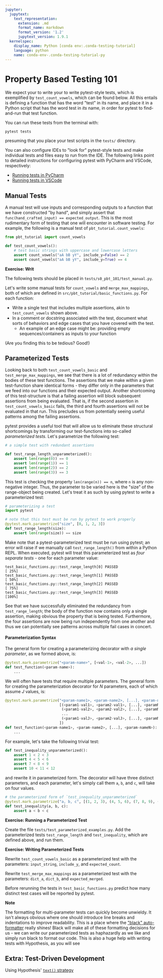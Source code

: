 ```yaml
---
jupyter:
  jupytext:
    text_representation:
      extension: .md
      format_name: markdown
      format_version: '1.2'
      jupytext_version: 1.9.1
  kernelspec:
    display_name: Python [conda env:.conda-testing-tutorial]
    language: python
    name: conda-env-.conda-testing-tutorial-py
---
```


# Property Based Testing 101


We expect your to write your to write pytest-style tests, which is exemplified by `test_count_vowels`, which can be found below.
All this entails is defining a function that has the word "test" in its name, and place it in a Python script that has the word test in *its* name, in order for pytest to find-and-run that test function.

You can run these tests from the terminal with:

```shell
pytest tests
```

presuming that you place your test scripts in the `tests/` directory.

You can also configure IDEs to "look for" pytest-style tests and make individual tests and files easy to run from the IDE.
The following links point to detailed instructions for configuring pytest with PyCharm and VSCode, respectively:

- [Running tests in PyCharm](https://www.jetbrains.com/help/pycharm/pytest.html)
- [Running tests in VSCode](https://code.visualstudio.com/docs/python/testing)


<!-- #region -->
## Manual Tests

A manual test will use inputs and corresponding outputs to a function that we have constructed "by hand", and simply assert that `func(hand_crafted_input) == expected_output`.
This is the most rudimentary form of testing that one will encounter in software testing.
For example, the following is a manual test of `pbt_tutorial.count_vowels`:

```python
from pbt_tutorial import count_vowels

def test_count_vowels():
    # test basic strings with uppercase and lowercase letters
    assert count_vowels("aA bB yY", include_y=False) == 2
    assert count_vowels("aA bB yY", include_y=True) == 4
```


<!-- #endregion -->

<!-- #region -->
<div class="alert alert-info">

**Exercise: Writ**

The following tests should be placed in `tests/s0_pbt_101/test_manual.py`.

Let's write some manual tests for `count_vowels`  and `merge_max_mappings`, both of which are defined in `src/pbt_tutorial/basic_functions.py`.
For each function:
   - Write a single test that includes multiple assertions, akin to `test_count_vowels` shown above.
   - In a comment or docstring associated with the test, document what sorts of behaviors and edge cases that you have covered with the test.
      - An example of an edge case might be: providing empty sequences/containers as inputs to your function

(Are you finding this to be tedious? Good!)

 
</div>

<!-- #endregion -->

<!-- #region -->
## Parameterized Tests

Looking back to both `test_count_vowels_basic` and `test_merge_max_mappings`, we see that there is a lot of redundancy within the bodies of these test functions.
The assertions that we make within a given test-function share identical forms - they differ only in the parameters that we feed into our functions and their expected output.
Another shortcoming of this test-structure is that a failing assertion will block subsequent assertions from being evaluated.
That is, if the second assertion in `test_count_vowels_basic` fails, the third and fourth assertions will not be evaluated in that run.
This precludes us from potentially seeing useful patterns among the failing assertions.

pytest provides a useful tool that will allow us to eliminate these structural shortcomings by transforming our test-functions into so-called _parameterized tests_. Let's parametrize the following test:

```python
# a simple test with redundant assertions

def test_range_length_unparameterized():
    assert len(range(0)) == 0
    assert len(range(1)) == 1
    assert len(range(2)) == 2
    assert len(range(3)) == 3
```

This test is checking the property `len(range(n)) == n`, where `n` is any non-negative integer.
Thus, the parameter to be varied here is the "size" of the range-object being created.
Let's treat it as such by using pytest to write a parameterized test:

```python
# parameterizing a test
import pytest

# note that this test must be run by pytest to work properly
@pytest.mark.parametrize("size", [0, 1, 2, 3])
def test_range_length(size):
    assert len(range(size)) == size
```


Make note that a pytest-parameterized test must be run using pytest; an error will raise if we manually call `test_range_length()` from within a Python REPL.
When executed, pytest will treat this parameterized test as _four separate tests_ - one for each parameter value:

```
test_basic_functions.py::test_range_length[0] PASSED                     [ 25%]
test_basic_functions.py::test_range_length[1] PASSED                     [ 50%]
test_basic_functions.py::test_range_length[2] PASSED                     [ 75%]
test_basic_functions.py::test_range_length[3] PASSED                     [100%]
```

See that we have successfully eliminated the redundancy from `test_range_length`;
the body of the function now contains only a single assertion, making obvious the property that is being tested.
Furthermore, the four assertions are now being run independently from one another and thus we can potentially see patterns across multiple fail cases in concert.
<!-- #endregion -->

<!-- #region -->
#### Parameterization Syntax

The general form for creating a parameterizing decorator with *a single parameter*, as we formed above, is:

```python
@pytest.mark.parametrize("<param-name>", [<val-1>, <val-2>, ...])
def test_function(<param-name>):
    ...
```

We will often have tests that require multiple parameters.
The general form for creating the parameterization decorator for $N$ parameters,
each of which assume $J$ values, is:

```python
@pytest.mark.parametrize("<param-name1>, <param-name2>, [...], <param-nameN>", 
                         [(<param1-val1>, <param2-val1>, [...], <paramN-val1>),
                          (<param1-val2>, <param2-val2>, [...], <paramN-val2>),
                          ...
                          (<param1-valJ>, <param2-valJ>, [...], <paramN-valJ>),
                         ])
def test_function(<param-name1>, <param-name2>, [...], <param-nameN>):
    ...
```

For example, let's take the following trivial test:

```python
def test_inequality_unparameterized():
    assert 1 < 2 < 3
    assert 4 < 5 < 6
    assert 7 < 8 < 9
    assert 10 < 11 < 12
```

and rewrite it in parameterized form. 
The decorator will have three distinct parameters, and each parameter, let's simply call them `a`, `b`, and `c`, will take on four values.

```python
# the parameterized form of `test_inequality_unparameterized`
@pytest.mark.parametrize("a, b, c", [(1, 2, 3), (4, 5, 6), (7, 8, 9), (10, 11, 12)])
def test_inequality(a, b, c):
    assert a < b < c
```
<!-- #endregion -->

<div class="alert alert-info">

**Exercise: Running a Parameterized Test**

Create the file `tests/test_parameterized_examples.py`.
Add the parameterized tests `test_range_length` and `test_inequality`, which are defined above,
and run them.
</div>



<div class="alert alert-info">

**Exercise: Writing Parameterized Tests**

Rewrite `test_count_vowels_basic` as a parameterized test with the parameters: `input_string`, `include_y`, and `expected_count`.

Rewrite `test_merge_max_mappings` as a parameterized test with the parameters: `dict_a`, `dict_b`, and `expected_merged`.

Before rerunning the tests in `test_basic_functions.py` predict how many distinct test cases will be reported by pytest. 
</div>



<div class="alert alert-warning"> 

**Note**

The formatting for multi-parameter tests can quickly become unwieldy.
It isn't always obvious where one should introduce line breaks and indentations to improve readability.
This is a place where the ["black" auto-formatter](https://black.readthedocs.io/en/stable/) really shines!
Black will make all of these formatting decisions for us - we can write our parameterized tests as haphazardly as we like and simply run black to format our code. This is also a huge help with writing tests with Hypothesis, as you will see
</div>


<!-- #region -->
## Extra: Test-Driven Development


Using Hypothesis' [`text()` strategy](https://hypothesis.readthedocs.io/en/latest/data.html#hypothesis.strategies.text)
<!-- #endregion -->



```python

```
